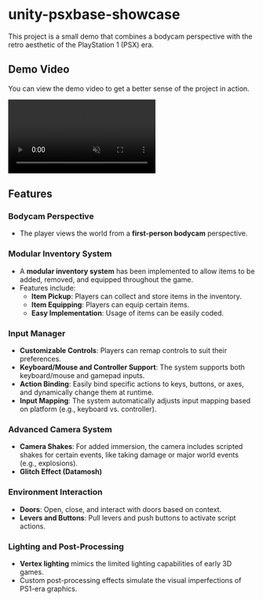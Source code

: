 # unity-psxbase-showcase
This project is a small demo that combines a bodycam perspective with the retro aesthetic of the PlayStation 1 (PSX) era.

## Demo Video

You can view the demo video to get a better sense of the project in action.

<div>
<video src="https://github.com/user-attachments/assets/d286a56a-79c1-4515-95fe-ef387a763841" autoplay loop muted />
</div>
   
## Features

### **Bodycam Perspective**
   - The player views the world from a **first-person bodycam** perspective.

### **Modular Inventory System**
   - A **modular inventory system** has been implemented to allow items to be added, removed, and equipped throughout the game.
   - Features include:
     - **Item Pickup**: Players can collect and store items in the inventory.
     - **Item Equipping**: Players can equip certain items.
     - **Easy Implementation**: Usage of items can be easily coded.

### **Input Manager**
   - **Customizable Controls**: Players can remap controls to suit their preferences.
   - **Keyboard/Mouse and Controller Support**: The system supports both keyboard/mouse and gamepad inputs.
   - **Action Binding**: Easily bind specific actions to keys, buttons, or axes, and dynamically change them at runtime.
   - **Input Mapping**: The system automatically adjusts input mapping based on platform (e.g., keyboard vs. controller).

### **Advanced Camera System**
   - **Camera Shakes**: For added immersion, the camera includes scripted shakes for certain events, like taking damage or major world events (e.g., explosions).
   - **Glitch Effect (Datamosh)**

### **Environment Interaction**
   - **Doors**: Open, close, and interact with doors based on context.
   - **Levers and Buttons**: Pull levers and push buttons to activate script actions.

### **Lighting and Post-Processing**
   - **Vertex lighting** mimics the limited lighting capabilities of early 3D games.
   - Custom post-processing effects simulate the visual imperfections of PS1-era graphics.
